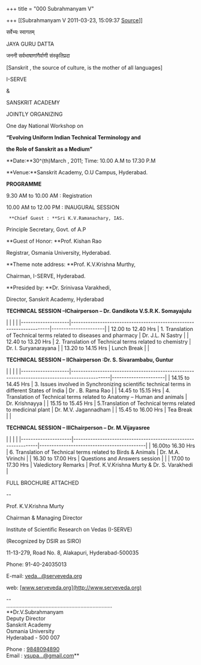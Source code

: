 +++
title = "000 Subrahmanyam V"

+++
[[Subrahmanyam V	2011-03-23, 15:09:37 [Source](https://groups.google.com/g/bvparishat/c/NVn3RG05nU0)]]



सर्वेभ्यः स्वागतम्  

  

JAYA GURU DATTA

जननी सर्वभाषाणांगैर्वाणी संस्कृतिप्रदा 

\[Sanskrit , the source of culture, is the mother of all languages\]

I-SERVE

&

SANSKRIT ACADEMY

JOINTLY ORGANIZING

One day National Workshop on

**“Evolving Uniform Indian Technical Terminology and**

**the Role of Sanskrit as a Medium”**

**Date:**30^(th)March , 2011; Time: 10.00 A.M to 17.30 P.M

**Venue:**Sanskrit Academy, O.U Campus, Hyderabad.



**PROGRAMME**

9.30 AM to 10.00 AM :       Registration



10.00 AM to 12.00 PM :      INAUGURAL SESSION

  

     **Chief Guest : **Sri K.V.Ramanachary, IAS.

Principle Secretary, Govt. of A.P

**Guest of Honor: **Prof. Kishan Rao

Registrar, Osmania University, Hyderabad.

**Theme note address: **Prof. K.V.Krishna Murthy,

Chairman, I-SERVE, Hyderabad.

**Presided by:        **Dr. Srinivasa Varakhedi,

Director, Sanskrit Academy, Hyderabad

  

**TECHNICAL SESSION –IChairperson – Dr. Gandikota V.S.R.K. Somayajulu**

  

|                    |                                                                     |                      | |--------------------|---------------------------------------------------------------------|----------------------| | 12.00 to 12.40 Hrs | 1\. Translation of Technical terms related to diseases and pharmacy | Dr. J.L. N Sastry    | | 12.40 to 13.20 Hrs | 2\. Translation of Technical terms related to chemistry             | Dr. I. Suryanarayana | | 13.20 to 14.15 Hrs | Lunch Break                                                         |                     |





**TECHNICAL SESSION – IIChairperson :Dr. S. Sivarambabu, Guntur**



|                    |                                                                                              |                      | |--------------------|----------------------------------------------------------------------------------------------|----------------------| | 14.15 to 14.45 Hrs | 3\. Issues involved in Synchronizing scientific technical terms in different States of India | Dr . B. Rama Rao     | | 14.45 to 15.15 Hrs | 4\. Translation of Technical terms related to Anatomy – Human and animals                    | Dr. Krishnayya       | | 15.15 to 15.45 Hrs | 5.Translation of Technical terms related to medicinal plant                                | Dr. M.V. Jagannadham | | 15.45 to 16.00 Hrs | Tea Break                                                                                    |                     |



**TECHNICAL SESSION – IIIChairperson – Dr. M.Vijayasree**



|                     |                                                               |                                            | |---------------------|---------------------------------------------------------------|--------------------------------------------| | 16.00to 16.30 Hrs | 6\. Translation of Technical terms related to Birds & Animals | Dr. M.A. Virinchi                          | | 16.30 to 17.00 Hrs  | Questions and Answers session                                 |                                           | | 17.00 to 17.30 Hrs  | Valedictory Remarks                                           | Prof. K.V.Krishna Murty & Dr. S. Varakhedi |



FULL BROCHURE ATTACHED

--  

Prof. K.V.Krishna Murty

Chairman & Managing Director

Institute of Scientific Research on Vedas (I-SERVE)

(Recognized by DSIR as SIRO)  

11-13-279, Road No. 8, Alakapuri, Hyderabad-500035

Phone: 91-40-24035013

E-mail: [veda...@serveveda.org]()

web: [www.serveveda.org](http://www.serveveda.org)

  

--  
......................................................................  
**Dr.V.Subrahmanyam  
  Deputy Director  
  Sanskrit Academy  
  Osmania University  
  Hyderabad - 500 007  
  
Phone : [9848094890](tel:(984)%20809-4890)  
Email : [vsupa...@gmail.com]()**  

